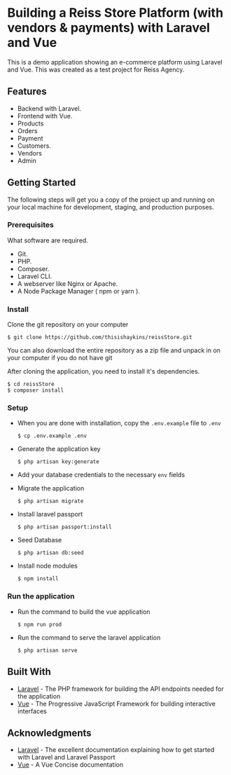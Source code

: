 # Building a Reiss Store Platform (with vendors & payments) with Laravel and Vue
This is a demo application showing an e-commerce platform using Laravel and Vue. This was created as a test project for Reiss Agency.

## Features
* Backend with Laravel.
* Frontend with Vue.
* Products
* Orders
* Payment
* Customers.
* Vendors
* Admin

## Getting Started
The following steps will get you a copy of the project up and running on your local machine for development, staging, and production purposes.

### Prerequisites
What software are required.
* Git.
* PHP.
* Composer.
* Laravel CLI.
* A webserver like Nginx or Apache.
* A Node Package Manager ( npm or yarn ).

### Install
Clone the git repository on your computer

```$ git clone https://github.com/thisishaykins/reissStore.git```


You can also download the entire repository as a zip file and unpack in on your computer if you do not have git

After cloning the application, you need to install it's dependencies.

```
$ cd reissStore
$ composer install
```


### Setup
- When you are done with installation, copy the `.env.example` file to `.env`

  ```$ cp .env.example .env```


- Generate the application key

  ```$ php artisan key:generate```


- Add your database credentials to the necessary `env` fields

- Migrate the application

  ```$ php artisan migrate```

- Install laravel passport

  ```$ php artisan passport:install```

- Seed Database

  ```$ php artisan db:seed```


- Install node modules

  ```$ npm install```


### Run the application
- Run the command to build the vue application

  ```$ npm run prod```

- Run the command to serve the laravel application

  ```$ php artisan serve```


## Built With
* [Laravel](https://laravel.com) - The PHP framework for building the API endpoints needed for the application
* [Vue](https://vuejs.org) - The Progressive JavaScript Framework for building interactive interfaces


## Acknowledgments
* [Laravel](https://laravel.com) - The excellent documentation explaining how to get started with Laravel and Laravel Passport
* [Vue](https://vuejs.org) - A Vue Concise documentation
